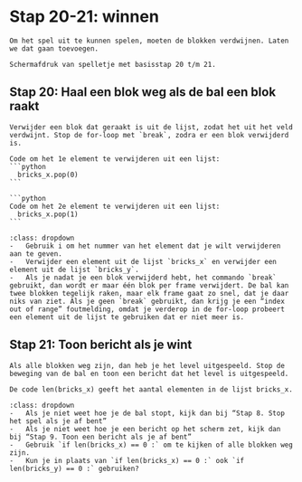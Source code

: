 # Stap 20-21: winnen
```{pull-quote}
Om het spel uit te kunnen spelen, moeten de blokken verdwijnen. Laten we dat gaan toevoegen.
```

```{figure} scherm6.png
Schermafdruk van spelletje met basisstap 20 t/m 21.
```

## Stap 20: Haal een blok weg als de bal een blok raakt

````{note} Opdracht
Verwijder een blok dat geraakt is uit de lijst, zodat het uit het veld verdwijnt. Stop de for-loop met `break`, zodra er een blok verwijderd is. 
````

````{attention} Toelichting
Code om het 1e element te verwijderen uit een lijst:
```python
  bricks_x.pop(0)
```

```python
Code om het 2e element te verwijderen uit een lijst:
  bricks_x.pop(1)
```
````

````{hint} Tips
:class: dropdown
-	Gebruik i om het nummer van het element dat je wilt verwijderen aan te geven.
-	Verwijder een element uit de lijst `bricks_x` en verwijder een element uit de lijst `bricks_y`. 
-	Als je nadat je een blok verwijderd hebt, het commando `break` gebruikt, dan wordt er maar één blok per frame verwijdert. De bal kan twee blokken tegelijk raken, maar elk frame gaat zo snel, dat je daar niks van ziet. Als je geen `break` gebruikt, dan krijg je een “index out of range” foutmelding, omdat je verderop in de for-loop probeert een element uit de lijst te gebruiken dat er niet meer is.
````

## Stap 21: Toon bericht als je wint

````{note} Opdracht
Als alle blokken weg zijn, dan heb je het level uitgespeeld. Stop de beweging van de bal en toon een bericht dat het level is uitgespeeld.
````

````{attention} Toelichting
De code len(bricks_x) geeft het aantal elementen in de lijst bricks_x. 
````

````{hint} Tips
:class: dropdown
-	Als je niet weet hoe je de bal stopt, kijk dan bij “Stap 8. Stop het spel als je af bent”
-	Als je niet weet hoe je een bericht op het scherm zet, kijk dan bij “Stap 9. Toon een bericht als je af bent”
-	Gebruik `if len(bricks_x) == 0 :` om te kijken of alle blokken weg zijn. 
-	Kun je in plaats van `if len(bricks_x) == 0 :` ook `if len(bricks_y) == 0 :` gebruiken?
````
